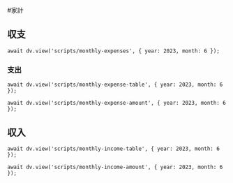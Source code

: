 #家計
## 収支
```dataviewjs
await dv.view('scripts/monthly-expenses', { year: 2023, month: 6 });
```
### 支出
```dataviewjs
await dv.view('scripts/monthly-expense-table', { year: 2023, month: 6 });
```
```dataviewjs
await dv.view('scripts/monthly-expense-amount', { year: 2023, month: 6 });
```
## 収入
```dataviewjs
await dv.view('scripts/monthly-income-table', { year: 2023, month: 6 });
```
```dataviewjs
await dv.view('scripts/monthly-income-amount', { year: 2023, month: 6 });
```
